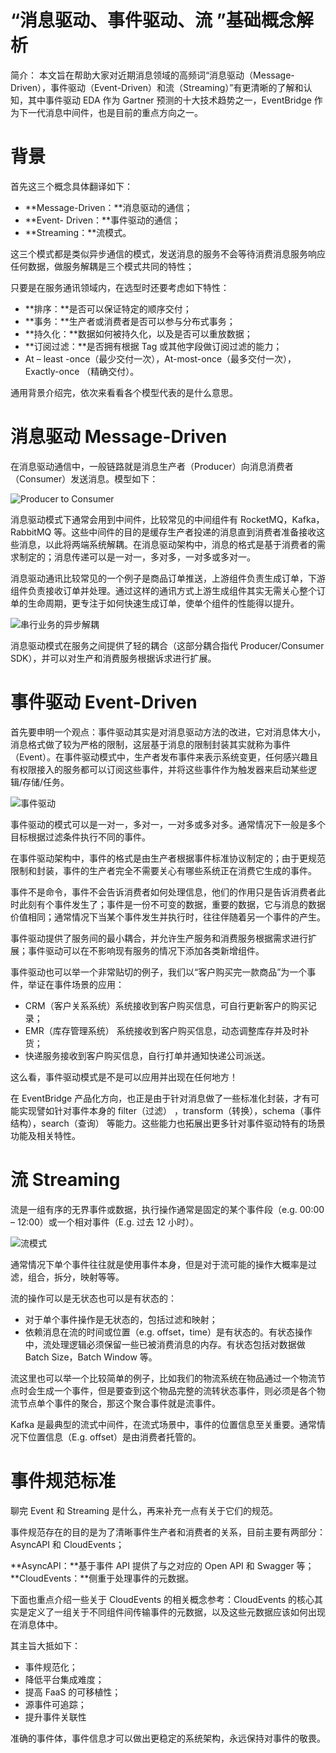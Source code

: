 # “消息驱动、事件驱动、流 ”基础概念解析

简介： 本文旨在帮助大家对近期消息领域的高频词“消息驱动（Message-Driven），事件驱动（Event-Driven）和流（Streaming）”有更清晰的了解和认知，其中事件驱动 EDA 作为 Gartner 预测的十大技术趋势之一，EventBridge 作为下一代消息中间件，也是目前的重点方向之一。

# 背景

首先这三个概念具体翻译如下：

- **Message-Driven：**消息驱动的通信；
- **Event- Driven：**事件驱动的通信；
- **Streaming：**流模式。

这三个模式都是类似异步通信的模式，发送消息的服务不会等待消费消息服务响应任何数据，做服务解耦是三个模式共同的特性；

只要是在服务通讯领域内，在选型时还要考虑如下特性：

- **排序：**是否可以保证特定的顺序交付；
- **事务：**生产者或消费者是否可以参与分布式事务；
- **持久化：**数据如何被持久化，以及是否可以重放数据；
- **订阅过滤：**是否拥有根据 Tag 或其他字段做订阅过滤的能力；
- At – least -once（最少交付一次），At-most-once（最多交付一次），Exactly-once （精确交付）。

通用背景介绍完，依次来看看各个模型代表的是什么意思。

# 消息驱动 Message-Driven

在消息驱动通信中，一般链路就是消息生产者（Producer）向消息消费者（Consumer）发送消息。模型如下：

![Producer to Consumer](https://assets.ng-tech.icu/item/20230409213718.png)

消息驱动模式下通常会用到中间件，比较常见的中间组件有 RocketMQ，Kafka，RabbitMQ 等。这些中间件的目的是缓存生产者投递的消息直到消费者准备接收这些消息，以此将两端系统解耦。在消息驱动架构中，消息的格式是基于消费者的需求制定的；消息传递可以是一对一，多对多，一对多或多对一。

消息驱动通讯比较常见的一个例子是商品订单推送，上游组件负责生成订单，下游组件负责接收订单并处理。通过这样的通讯方式上游生成组件其实无需关心整个订单的生命周期，更专注于如何快速生成订单，使单个组件的性能得以提升。

![串行业务的异步解耦](https://assets.ng-tech.icu/item/20230409213754.png)

消息驱动模式在服务之间提供了轻的耦合（这部分耦合指代 Producer/Consumer SDK），并可以对生产和消费服务根据诉求进行扩展。

# 事件驱动 Event-Driven

首先要申明一个观点：事件驱动其实是对消息驱动方法的改进，它对消息体大小，消息格式做了较为严格的限制，这层基于消息的限制封装其实就称为事件（Event）。在事件驱动模式中，生产者发布事件来表示系统变更，任何感兴趣且有权限接入的服务都可以订阅这些事件，并将这些事件作为触发器来启动某些逻辑/存储/任务。

![事件驱动](https://assets.ng-tech.icu/item/20230409213851.png)

事件驱动的模式可以是一对一，多对一，一对多或多对多。通常情况下一般是多个目标根据过滤条件执行不同的事件。

在事件驱动架构中，事件的格式是由生产者根据事件标准协议制定的；由于更规范限制和封装，事件的生产者完全不需要关心有哪些系统正在消费它生成的事件。

事件不是命令，事件不会告诉消费者如何处理信息，他们的作用只是告诉消费者此时此刻有个事件发生了；事件是一份不可变的数据，重要的数据，它与消息的数据价值相同；通常情况下当某个事件发生并执行时，往往伴随着另一个事件的产生。

事件驱动提供了服务间的最小耦合，并允许生产服务和消费服务根据需求进行扩展；事件驱动可以在不影响现有服务的情况下添加各类新增组件。

事件驱动也可以举一个非常贴切的例子，我们以“客户购买完一款商品”为一个事件，举证在事件场景的应用：

- CRM（客户关系系统）系统接收到客户购买信息，可自行更新客户的购买记录；
- EMR（库存管理系统） 系统接收到客户购买信息，动态调整库存并及时补货；
- 快递服务接收到客户购买信息，自行打单并通知快递公司派送。

这么看，事件驱动模式是不是可以应用并出现在任何地方！

在 EventBridge 产品化方向，也正是由于针对消息做了一些标准化封装，才有可能实现譬如针对事件本身的 filter（过滤） ，transform（转换），schema（事件结构），search（查询） 等能力。这些能力也拓展出更多针对事件驱动特有的场景功能及相关特性。

# 流 Streaming

流是一组有序的无界事件或数据，执行操作通常是固定的某个事件段（e.g. 00:00 – 12:00）或一个相对事件（E.g. 过去 12 小时）。

![流模式](https://assets.ng-tech.icu/item/20230409214504.png)

通常情况下单个事件往往就是使用事件本身，但是对于流可能的操作大概率是过滤，组合，拆分，映射等等。

流的操作可以是无状态也可以是有状态的：

- 对于单个事件操作是无状态的，包括过滤和映射；
- 依赖消息在流的时间或位置（e.g. offset，time）是有状态的。有状态操作中，流处理逻辑必须保留一些已被消费消息的内存。有状态包括对数据做 Batch Size，Batch Window 等。

流这里也可以举一个比较简单的例子，比如我们的物流系统在物品通过一个物流节点时会生成一个事件，但是要查到这个物品完整的流转状态事件，则必须是各个物流节点单个事件的聚合，那这个聚合事件就是流事件。

Kafka 是最典型的流式中间件，在流式场景中，事件的位置信息至关重要。通常情况下位置信息（E.g. offset）是由消费者托管的。

# 事件规范标准

聊完 Event 和 Streaming 是什么，再来补充一点有关于它们的规范。

事件规范存在的目的是为了清晰事件生产者和消费者的关系，目前主要有两部分：AsyncAPI 和 CloudEvents；

**AsyncAPI：**基于事件 API 提供了与之对应的 Open API 和 Swagger 等；**CloudEvents：**侧重于处理事件的元数据。

下面也重点介绍一些关于 CloudEvents 的相关概念参考：CloudEvents 的核心其实是定义了一组关于不同组件间传输事件的元数据，以及这些元数据应该如何出现在消息体中。

其主旨大抵如下：

- 事件规范化；
- 降低平台集成难度；
- 提高 FaaS 的可移植性；
- 源事件可追踪；
- 提升事件关联性

准确的事件体，事件信息才可以做出更稳定的系统架构，永远保持对事件的敬畏。
